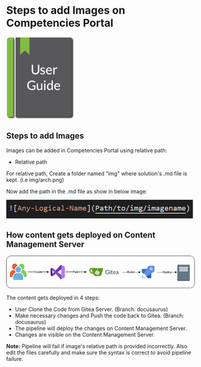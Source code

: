 # Steps to add Images on Competencies Portal 
 
![ralative](img/ug.png)

## Steps to add Images 

Images can be added in Competencies Portal using relative path:

- Relative path 

For relative path, Create a folder named "img" where solution's .md file is kept. (i.e img/arch.png)  

Now add the path in the .md file as show in below image: 

![ralative](img/relative.png)


## How content gets deployed on Content Management Server 

![arch](img/arch.png) 

The content gets deployed in 4 steps:
- User Clone the Code from Gitea Server. (Branch: docusaurus)
- Make necessary changes and Push the code back to Gitea. (Branch: docusaurus)
- The pipeline will deploy the changes on Content Management Server.
- Changes are visible on the Content Management Server.


**Note:** Pipeline will fail if image's relative path is provided incorrectly. Also edit the files carefully and make sure the syntax is correct to avoid pipeline failure.  


